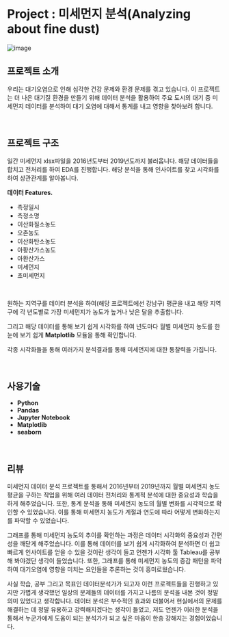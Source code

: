 # Project : 미세먼지 분석(Analyzing about fine dust)

![image](https://github.com/siilver94/Analyzing-about-fine-dust/assets/57824945/441cce6f-46ab-4bab-8a46-6ea371cebb9e)


## 프로젝트 소개

우리는 대기오염으로 인해 심각한 건강 문제와 환경 문제를 겪고 있습니다. 이 프로젝트는 더 나은 대기질 환경을 만들기 위해 데이터 분석을 활용하여 주요 도시의 대기 중 미세먼지 데이터를 분석하여 대기 오염에 대해서 통계를 내고 영향을 찾아보려 합니다.



<br/>

## 프로젝트 구조

일간 미세먼지 xlsx파일을 2016년도부터 2019년도까지 불러옵니다. 해당 데이터들을 합치고 전처리를 하여 EDA를 진행합니다. 해당 분석을 통해 인사이트를 찾고 시각화를 하여 상관관계를 알아봅니다.


**데이터 Features.**

- 측정일시
- 측정소명
- 이산화질소농도
- 오존농도
- 이산화탄소농도
- 아황산가스농도
- 아환산가스
- 미세먼지
- 초미세먼지

<br/>


원하는 지역구를 데이터 분석을 하여(해당 프로젝트에선 강남구) 평균을 내고 해당 지역구에 각 년도별로 가장 미세먼지가 농도가 높거나 낮은 달을 추출합니다.

그리고 해당 데이터를 통해 보기 쉽게 시각화를 하여 년도마다 월별 미세먼지 농도를 한눈에 보기 쉽게 **Matplotlib** 모듈을 통해 확인합니다.

각종 시각화들을 통해 여러가지 분석결과를 통해 미세먼지에 대한 통찰력을 가집니다.


<br/>

## 사용기술
- **Python**
- **Pandas**
- **Jupyter Notebook**
- **Matplotlib**
- **seaborn**

<br/>

## 리뷰

미세먼지 데이터 분석 프로젝트를 통해서 2016년부터 2019년까지 월별 미세먼지 농도 평균을 구하는 작업을 위해 여러 데이터 전처리와 통계적 분석에 대한 중요성과 학습을 하게 해주었습니다. 또한, 통계 분석을 통해 미세먼지 농도의 월별 변화를 시각적으로 확인할 수 있었습니다. 이를 통해 미세먼지 농도가 계절과 연도에 따라 어떻게 변화하는지를 파악할 수 있었습니다.

그래프를 통해 미세먼지 농도의 추이를 확인하는 과정은 데이터 시각화의 중요성과 간편성을 깨닫게 해주었습니다. 이를 통해 데이터를 보기 쉽게 시각화하여 분석하면 더 쉽고 빠르게 인사이트를 얻을 수 있을 것이란 생각이 들고 언젠가 시각화 툴 Tableau를 공부해 봐야겠단 생각이 들었습니다. 또한, 그래프를 통해 미세먼지 농도의 증감 패턴을 파악하여 대기오염에 영향을 미치는 요인들을 추론하는 것이 흥미로웠습니다.

사실 학습, 공부 그리고 목표인 데이터분석가가 되고자 이런 프로젝트들을 진행하고 있지만 가볍게 생각했던 일상의 문제들의 데이터를 가지고 나름의 분석을 내본 것이 정말 의미 있었다고 생각합니다. 데이터 분석은 부수적인 효과와 더불어서 현실에서의 문제를 해결하는 데 정말 유용하고 강력해지겠다는 생각이 들었고, 저도 언젠가 이러한 분석을 통해서 누군가에게 도움이 되는 분석가가 되고 싶은 마음이 한층 강해지는 경험이었습니다.

